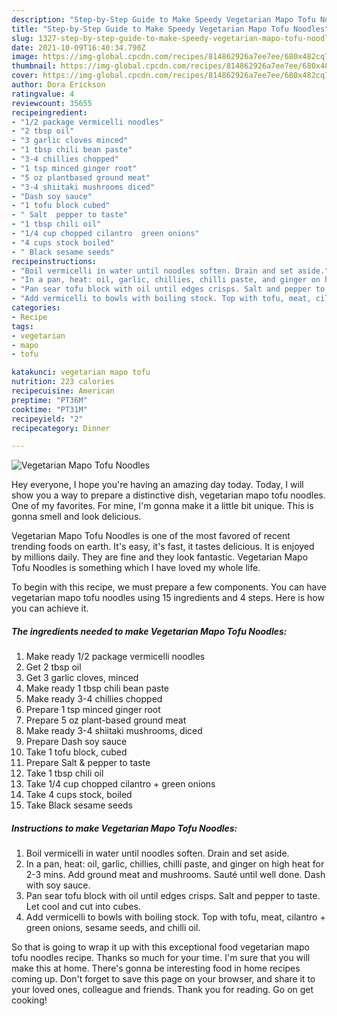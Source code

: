 ```yaml
---
description: "Step-by-Step Guide to Make Speedy Vegetarian Mapo Tofu Noodles"
title: "Step-by-Step Guide to Make Speedy Vegetarian Mapo Tofu Noodles"
slug: 1327-step-by-step-guide-to-make-speedy-vegetarian-mapo-tofu-noodles
date: 2021-10-09T16:40:34.790Z
image: https://img-global.cpcdn.com/recipes/814862926a7ee7ee/680x482cq70/vegetarian-mapo-tofu-noodles-recipe-main-photo.jpg
thumbnail: https://img-global.cpcdn.com/recipes/814862926a7ee7ee/680x482cq70/vegetarian-mapo-tofu-noodles-recipe-main-photo.jpg
cover: https://img-global.cpcdn.com/recipes/814862926a7ee7ee/680x482cq70/vegetarian-mapo-tofu-noodles-recipe-main-photo.jpg
author: Dora Erickson
ratingvalue: 4
reviewcount: 35655
recipeingredient:
- "1/2 package vermicelli noodles"
- "2 tbsp oil"
- "3 garlic cloves minced"
- "1 tbsp chili bean paste"
- "3-4 chillies chopped"
- "1 tsp minced ginger root"
- "5 oz plantbased ground meat"
- "3-4 shiitaki mushrooms diced"
- "Dash soy sauce"
- "1 tofu block cubed"
- " Salt  pepper to taste"
- "1 tbsp chili oil"
- "1/4 cup chopped cilantro  green onions"
- "4 cups stock boiled"
- " Black sesame seeds"
recipeinstructions:
- "Boil vermicelli in water until noodles soften. Drain and set aside."
- "In a pan, heat: oil, garlic, chillies, chilli paste, and ginger on high heat for 2-3 mins. Add ground meat and mushrooms. Sauté until well done. Dash with soy sauce."
- "Pan sear tofu block with oil until edges crisps. Salt and pepper to taste. Let cool and cut into cubes."
- "Add vermicelli to bowls with boiling stock. Top with tofu, meat, cilantro + green onions, sesame seeds, and chilli oil."
categories:
- Recipe
tags:
- vegetarian
- mapo
- tofu

katakunci: vegetarian mapo tofu 
nutrition: 223 calories
recipecuisine: American
preptime: "PT36M"
cooktime: "PT31M"
recipeyield: "2"
recipecategory: Dinner

---
```



![Vegetarian Mapo Tofu Noodles](https://img-global.cpcdn.com/recipes/814862926a7ee7ee/680x482cq70/vegetarian-mapo-tofu-noodles-recipe-main-photo.jpg)

Hey everyone, I hope you're having an amazing day today. Today, I will show you a way to prepare a distinctive dish, vegetarian mapo tofu noodles. One of my favorites. For mine, I'm gonna make it a little bit unique. This is gonna smell and look delicious.



Vegetarian Mapo Tofu Noodles is one of the most favored of recent trending foods on earth. It's easy, it's fast, it tastes delicious. It is enjoyed by millions daily. They are fine and they look fantastic. Vegetarian Mapo Tofu Noodles is something which I have loved my whole life.


To begin with this recipe, we must prepare a few components. You can have vegetarian mapo tofu noodles using 15 ingredients and 4 steps. Here is how you can achieve it.

<!--inarticleads1-->

##### The ingredients needed to make Vegetarian Mapo Tofu Noodles:

1. Make ready 1/2 package vermicelli noodles
1. Get 2 tbsp oil
1. Get 3 garlic cloves, minced
1. Make ready 1 tbsp chili bean paste
1. Make ready 3-4 chillies chopped
1. Prepare 1 tsp minced ginger root
1. Prepare 5 oz plant-based ground meat
1. Make ready 3-4 shiitaki mushrooms, diced
1. Prepare Dash soy sauce
1. Take 1 tofu block, cubed
1. Prepare  Salt &amp; pepper to taste
1. Take 1 tbsp chili oil
1. Take 1/4 cup chopped cilantro + green onions
1. Take 4 cups stock, boiled
1. Take  Black sesame seeds




<!--inarticleads2-->

##### Instructions to make Vegetarian Mapo Tofu Noodles:

1. Boil vermicelli in water until noodles soften. Drain and set aside.
1. In a pan, heat: oil, garlic, chillies, chilli paste, and ginger on high heat for 2-3 mins. Add ground meat and mushrooms. Sauté until well done. Dash with soy sauce.
1. Pan sear tofu block with oil until edges crisps. Salt and pepper to taste. Let cool and cut into cubes.
1. Add vermicelli to bowls with boiling stock. Top with tofu, meat, cilantro + green onions, sesame seeds, and chilli oil.




So that is going to wrap it up with this exceptional food vegetarian mapo tofu noodles recipe. Thanks so much for your time. I'm sure that you will make this at home. There's gonna be interesting food in home recipes coming up. Don't forget to save this page on your browser, and share it to your loved ones, colleague and friends. Thank you for reading. Go on get cooking!
